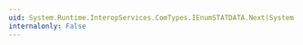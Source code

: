 ```yaml
---
uid: System.Runtime.InteropServices.ComTypes.IEnumSTATDATA.Next(System.Int32,System.Runtime.InteropServices.ComTypes.STATDATA[],System.Int32[])
internalonly: False
---
```


